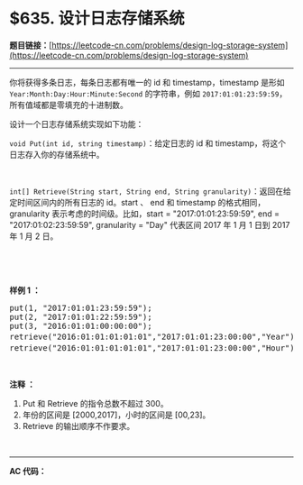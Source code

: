 # $635. 设计日志存储系统

**题目链接：**[https://leetcode-cn.com/problems/design-log-storage-system](https://leetcode-cn.com/problems/design-log-storage-system)

---

<div class="content__1Y2H">
 <div class="notranslate">
  <p>你将获得多条日志，每条日志都有唯一的 id 和 timestamp，timestamp 是形如 <code>Year:Month:Day:Hour:Minute:Second</code>&nbsp;的字符串，例如 <code>2017:01:01:23:59:59</code>，所有值域都是零填充的十进制数。</p> 
  <p>设计一个日志存储系统实现如下功能：</p> 
  <p><code>void Put(int id, string timestamp)</code>：给定日志的 id 和 timestamp，将这个日志存入你的存储系统中。</p> 
  <p>&nbsp;</p> 
  <p><code>int[] Retrieve(String start, String end, String granularity)</code>：返回在给定时间区间内的所有日志的 id。start 、&nbsp;end 和 timestamp 的格式相同，granularity 表示考虑的时间级。比如，start = "2017:01:01:23:59:59", end = "2017:01:02:23:59:59", granularity = "Day" 代表区间 2017 年 1 月 1 日到 2017 年 1 月 2 日。</p> 
  <p>&nbsp;</p> 
  <p>&nbsp;</p> 
  <p><strong>样例 1 ：</strong></p> 
  <pre class="language-text">put(1, "2017:01:01:23:59:59");
put(2, "2017:01:01:22:59:59");
put(3, "2016:01:01:00:00:00");
retrieve("2016:01:01:01:01:01","2017:01:01:23:00:00","Year"); // 返回值 [1,2,3]，返回从 2016 年到 2017 年所有的日志。
retrieve("2016:01:01:01:01:01","2017:01:01:23:00:00","Hour"); // 返回值 [1,2], 返回从 2016:01:01:01 到 2017:01:01:23 区间内的日志，日志 3 不在区间内。
</pre> 
  <p>&nbsp;</p> 
  <p><strong>注释 ：</strong></p> 
  <ol> 
   <li>Put 和 Retrieve 的指令总数不超过 300。</li> 
   <li>年份的区间是 [2000,2017]，小时的区间是&nbsp;[00,23]。</li> 
   <li>Retrieve 的输出顺序不作要求。</li> 
  </ol> 
  <p>&nbsp;</p> 
 </div>
</div>

---

**AC 代码：**

```java

```